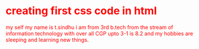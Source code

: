 <!DOCTYPE html>
<htmml>
  <head>
    <style>p{color:red}</style>
  </head>
  <body>
  <h1 style="color:red">creating first css code in html</h1>
    <p>my self my name is t.sindhu i am from 3rd b.tech from the stream of information technology with over all CGP upto 3-1 is 8.2 and my hobbies are sleeping and learning new things.</p>
    
  </body>
  
</html>
